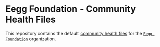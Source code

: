 # Eegg Foundation - Community Health Files

This repository contains the default [community health files](https://help.github.com/en/github/building-a-strong-community/creating-a-default-community-health-file) for the [`Eegg Foundation`](https://eegg.foundation) organization.
